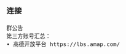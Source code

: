 <span  style="font-family: Simsun,serif; font-size: 17px; ">

### 连接

~~~
群公告
第三方账号汇总：
• 高德开放平台 https://lbs.amap.com/
~~~

</span>